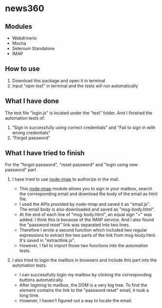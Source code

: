 # news360

## Modules
- Webdriverio
- Mocha
- Selenium Standalone
- IMAP

## How to use
1. Download this package and open it in terminal
2. Input "npm test" in terminal and the tests will run automatically

## What I have done
The test file "login.js" is located under the "test" folder. And I finished the automation tests of:
1. "Sign in successfully using correct credentials" and "Fail to sign in with wrong credentials"
2. "Forgot password"

## What I have tried to finish
For the "forgot password", "reset password" and "login using new password" part
1. I have tried to use [node-imap](https://github.com/mscdex/node-imap) to authorize in the mail. 
   - This [node-imap](https://github.com/mscdex/node-imap) module allows you to sign in your mailbox, search the corresponding email and download the body of the email as html file.
   - I used the APIs provided by node-imap and saved it as "email.js". The email body is also downloaded and saved as "msg-body.html".
   - At the end of each line of "msg-body.html", an equal sign "=" was added. I think this is because of the IMAP service. And I also found the "password reset"
   link was separated into two lines.
   - Therefore I wrote a second function which included two regular expressions to extract the two parts of the link from msg-body.html. It's saved in "extractlink.js".
   - However, I fail to import those two functions into the automation tests.
   
2. I also tried to login the mailbox in browsers and include this part into the automation tests.
   - I can successfully login my mailbox by clicking the corresponding buttons automatically.
   - After logining to mailbox, the DOM is a very big tree. To find the element contains the link to the "password reset" email, it took a long time.
   - However, I haven't figured out a way to locate the email.
   
